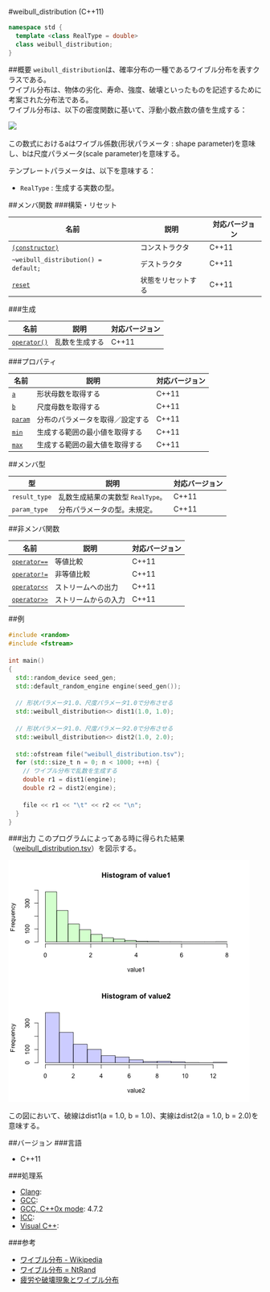 #weibull_distribution (C++11)
```cpp
namespace std {
  template <class RealType = double>
  class weibull_distribution;
}
```

##概要
`weibull_distribution`は、確率分布の一種であるワイブル分布を表すクラスである。  
ワイブル分布は、物体の劣化、寿命、強度、破壊といったものを記述するために考案された分布法である。  
ワイブル分布は、以下の密度関数に基いて、浮動小数点数の値を生成する：


![](https://github.com/cpprefjp/image/raw/master/reference/random/weibull_distribution/weibull.png)


この数式におけるaはワイブル係数(形状パラメータ : shape parameter)を意味し、bは尺度パラメータ(scale parameter)を意味する。


テンプレートパラメータは、以下を意味する：

- `RealType` : 生成する実数の型。


##メンバ関数
###構築・リセット

| 名前 | 説明 | 対応バージョン |
|-------------------------------------------------------------------|--------------------|-------|
| [`(constructor)`](./weibull_distribution/weibull_distribution.md) | コンストラクタ     | C++11 |
| `~weibull_distribution() = default;`                              | デストラクタ       | C++11 |
| [`reset`](./weibull_distribution/reset.md)                        | 状態をリセットする | C++11 |


###生成

| 名前 | 説明 | 対応バージョン |
|---------------------------------------------------|----------------|-------|
| [`operator()`](./weibull_distribution/op_call.md) | 乱数を生成する | C++11 |


###プロパティ

| 名前 | 説明 | 対応バージョン |
|--------------------------------------------|----------------------------------|-------|
| [`a`](./weibull_distribution/a.md)         | 形状母数を取得する   | C++11 |
| [`b`](./weibull_distribution/b.md)         | 尺度母数を取得する | C++11 |
| [`param`](./weibull_distribution/param.md) | 分布のパラメータを取得／設定する | C++11 |
| [`min`](./weibull_distribution/min.md)     | 生成する範囲の最小値を取得する   | C++11 |
| [`max`](./weibull_distribution/max.md)     | 生成する範囲の最大値を取得する   | C++11 |


##メンバ型

| 型 | 説明 | 対応バージョン |
|---------------|-------------------|-------|
| `result_type` | 乱数生成結果の実数型 `RealType`。 | C++11 |
| `param_type`  | 分布パラメータの型。未規定。 | C++11 |


##非メンバ関数

| 名前 | 説明 | 対応バージョン |
|--------------------------------------------------------|----------------------|-------|
| [`operator==`](./weibull_distribution/op_equal.md)     | 等値比較             | C++11 |
| [`operator!=`](./weibull_distribution/op_not_equal.md) | 非等値比較           | C++11 |
| [`operator<<`](./weibull_distribution/op_ostream.md)   | ストリームへの出力   | C++11 |
| [`operator>>`](./weibull_distribution/op_istream.md)   | ストリームからの入力 | C++11 |


##例
```cpp
#include <random>
#include <fstream>

int main()
{
  std::random_device seed_gen;
  std::default_random_engine engine(seed_gen());

  // 形状パラメータ1.0、尺度パラメータ1.0で分布させる
  std::weibull_distribution<> dist1(1.0, 1.0);

  // 形状パラメータ1.0、尺度パラメータ2.0で分布させる
  std::weibull_distribution<> dist2(1.0, 2.0);

  std::ofstream file("weibull_distribution.tsv");
  for (std::size_t n = 0; n < 1000; ++n) {
    // ワイブル分布で乱数を生成する
    double r1 = dist1(engine);
    double r2 = dist2(engine);

    file << r1 << "\t" << r2 << "\n";
  }
}
```

###出力
このプログラムによってある時に得られた結果（[weibull_distribution.tsv](https://github.com/cpprefjp/image/raw/master/reference/random/weibull_distribution/weibull_distribution.tsv)）を図示する。 

![](https://github.com/cpprefjp/image/raw/master/reference/random/weibull_distribution/weibull_distribution.png)

この図において、破線はdist1(a = 1.0, b = 1.0)、実線はdist2(a = 1.0, b = 2.0)を意味する。


##バージョン
###言語
- C++11

###処理系
- [Clang](/implementation#clang.md): 
- [GCC](/implementation#gcc.md): 
- [GCC, C++0x mode](/implementation#gcc.md): 4.7.2
- [ICC](/implementation#icc.md): 
- [Visual C++](/implementation#visual_cpp.md): 

###参考
- [ワイブル分布 - Wikipedia](http://ja.wikipedia.org/wiki/ワイブル分布)
- [ワイブル分布 = NtRand](http://www.ntrand.com/jp/weibull-distribution/)
- [疲労や破壊現象とワイブル分布](http://www.mogami-wire.co.jp/notes/weibull.html)

